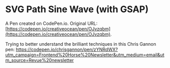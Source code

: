 # SVG Path Sine Wave (with GSAP)

A Pen created on CodePen.io. Original URL: [https://codepen.io/creativeocean/pen/OJvzqbm](https://codepen.io/creativeocean/pen/OJvzqbm).

Trying to better understand the brilliant techniques in this Chris Gannon pen: https://codepen.io/chrisgannon/pen/zYNRdWX?utm_campaign=Frontend%20Horse%20Newsletter&utm_medium=email&utm_source=Revue%20newsletter